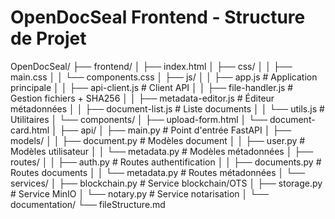 OpenDocSeal Frontend - Structure de Projet
===========================================

OpenDocSeal/
├── frontend/
│   ├── index.html
│   ├── css/
│   │   ├── main.css
│   │   └── components.css
│   ├── js/
│   │   ├── app.js               # Application principale
│   │   ├── api-client.js        # Client API
│   │   ├── file-handler.js      # Gestion fichiers + SHA256
│   │   ├── metadata-editor.js   # Éditeur métadonnées
│   │   ├── document-list.js     # Liste documents
│   │   └── utils.js             # Utilitaires
│   └── components/
│       ├── upload-form.html
│       └── document-card.html
│
├── api/
│   ├── main.py                  # Point d'entrée FastAPI
│   ├── models/
│   │   ├── document.py          # Modèles document
│   │   ├── user.py              # Modèles utilisateur
│   │   └── metadata.py          # Modèles métadonnées
│   ├── routes/
│   │   ├── auth.py              # Routes authentification
│   │   ├── documents.py         # Routes documents
│   │   └── metadata.py          # Routes métadonnées
│   └── services/
│       ├── blockchain.py        # Service blockchain/OTS
│       ├── storage.py           # Service MinIO
│       └── notary.py            # Service notarisation
│
└── documentation/
    └── fileStructure.md